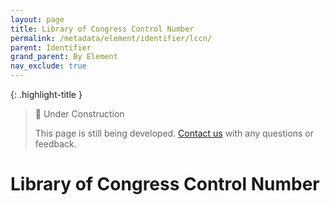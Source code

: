 ```yaml
---
layout: page
title: Library of Congress Control Number
permalink: /metadata/element/identifier/lccn/
parent: Identifier
grand_parent: By Element
nav_exclude: true
---
```


{: .highlight-title }
> 🚧 Under Construction
>
> This page is still being developed. [Contact us](/metadata-documentation/contact/) with any questions or feedback.

# Library of Congress Control Number